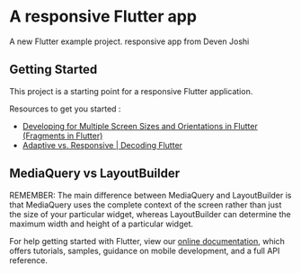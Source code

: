 # A responsive Flutter app

A new Flutter example project. responsive app from Deven Joshi

## Getting Started

This project is a starting point for a responsive Flutter application.

Resources to get you started :

- [Developing for Multiple Screen Sizes and Orientations in Flutter (Fragments in Flutter)](https://medium.com/flutter-community/developing-for-multiple-screen-sizes-and-orientations-in-flutter-fragments-in-flutter-a4c51b849434)
- [Adaptive vs. Responsive | Decoding Flutter](https://www.youtube.com/watch?v=HD5gYnspYzk)


## MediaQuery vs LayoutBuilder
REMEMBER: The main difference between MediaQuery and LayoutBuilder is that MediaQuery uses the complete context of the screen rather than just the size of your particular widget, whereas LayoutBuilder can determine the maximum width and height of a particular widget.

For help getting started with Flutter, view our
[online documentation](https://flutter.dev/docs), which offers tutorials,
samples, guidance on mobile development, and a full API reference.
